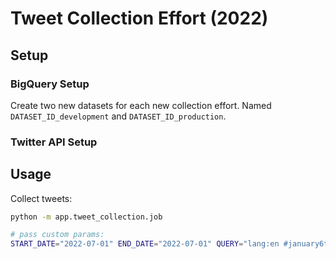# Tweet Collection Effort (2022)

## Setup

### BigQuery Setup

Create two new datasets for each new collection effort. Named `DATASET_ID_development` and `DATASET_ID_production`.

### Twitter API Setup


## Usage

Collect tweets:

```sh
python -m app.tweet_collection.job

# pass custom params:
START_DATE="2022-07-01" END_DATE="2022-07-01" QUERY="lang:en #january6thcommittee" MAX_RESULTS=10 python -m app.tweet_collection.job
```
